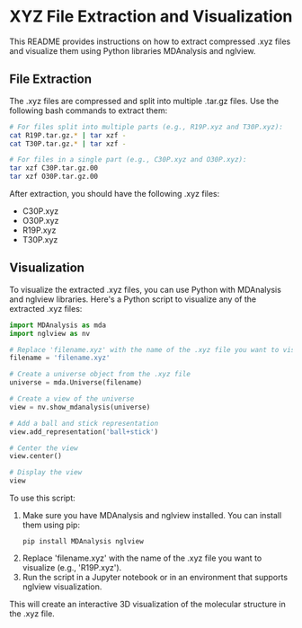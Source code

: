 # XYZ File Extraction and Visualization

This README provides instructions on how to extract compressed .xyz files and visualize them using Python libraries MDAnalysis and nglview.

## File Extraction

The .xyz files are compressed and split into multiple .tar.gz files. Use the following bash commands to extract them:

```bash
# For files split into multiple parts (e.g., R19P.xyz and T30P.xyz):
cat R19P.tar.gz.* | tar xzf -
cat T30P.tar.gz.* | tar xzf -

# For files in a single part (e.g., C30P.xyz and O30P.xyz):
tar xzf C30P.tar.gz.00
tar xzf O30P.tar.gz.00
```

After extraction, you should have the following .xyz files:
- C30P.xyz
- O30P.xyz
- R19P.xyz
- T30P.xyz

## Visualization

To visualize the extracted .xyz files, you can use Python with MDAnalysis and nglview libraries. Here's a Python script to visualize any of the extracted .xyz files:

```python
import MDAnalysis as mda
import nglview as nv

# Replace 'filename.xyz' with the name of the .xyz file you want to visualize
filename = 'filename.xyz'

# Create a universe object from the .xyz file
universe = mda.Universe(filename)

# Create a view of the universe
view = nv.show_mdanalysis(universe)

# Add a ball and stick representation
view.add_representation('ball+stick')

# Center the view
view.center()

# Display the view
view
```

To use this script:
1. Make sure you have MDAnalysis and nglview installed. You can install them using pip:
   ```
   pip install MDAnalysis nglview
   ```
2. Replace 'filename.xyz' with the name of the .xyz file you want to visualize (e.g., 'R19P.xyz').
3. Run the script in a Jupyter notebook or in an environment that supports nglview visualization.

This will create an interactive 3D visualization of the molecular structure in the .xyz file.
```
